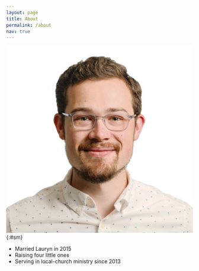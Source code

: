 ```yaml
---
layout: page
title: About
permalink: /about
nav: true
---
```


![Beau Carpenter Portrait](assets/beau_headshot.jpg){:#sm}

- Married Lauryn in 2015
- Raising four little ones
- Serving in local-church ministry since 2013